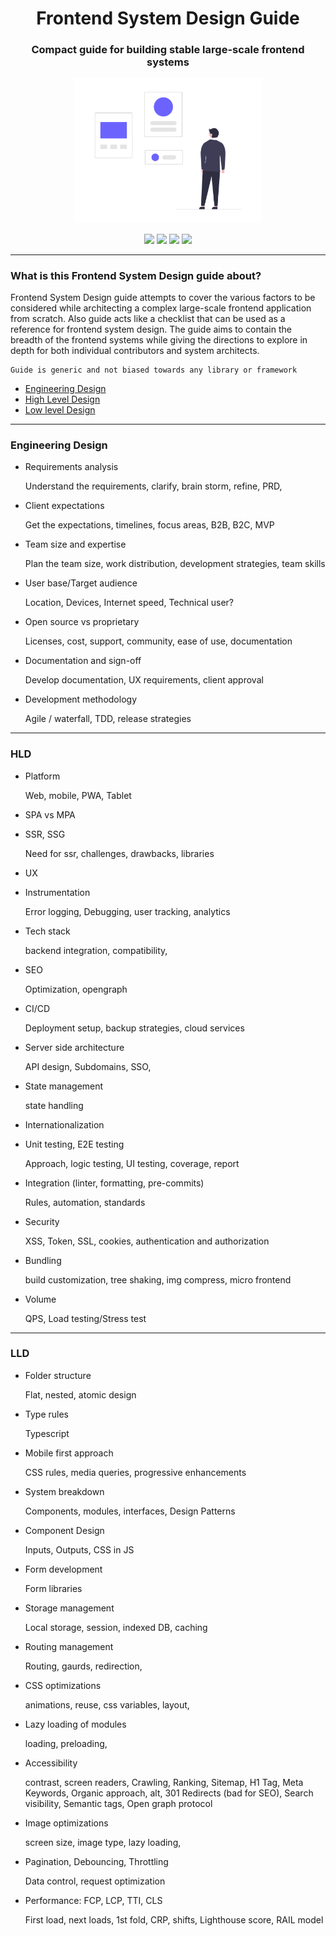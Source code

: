 <div align="center">
	<h1>Frontend System Design Guide</h1>
	<h3>Compact guide for building stable large-scale frontend systems</h3>
    	<a href="#javascript-modern-interview-code-challenges-by-topic"><img src="cover.png" alt="banner" width="300px"/></a>
</div>

<div align="center">
    <p>
	    <a name="stars"><img src="https://img.shields.io/github/stars/devkodeio/frontend-system-design?style=for-the-badge"></a>
      <a name="forks"><img src="https://img.shields.io/github/forks/devkodeio/frontend-system-design?logoColor=green&style=for-the-badge"></a>
      <a name="contributions"><img src="https://img.shields.io/github/contributors/devkodeio/frontend-system-design?logoColor=green&style=for-the-badge"></a>
      <a name="license"><img src="https://img.shields.io/github/license/devkodeio/frontend-system-design?style=for-the-badge"></a>
    </p>
</div>

---

### What is this Frontend System Design guide about?

Frontend System Design guide attempts to cover the various factors to be considered while architecting a complex large-scale frontend application from scratch. Also guide acts like a checklist that can be used as a reference for frontend system design. The guide aims to contain the breadth of the frontend systems while giving the directions to explore in depth for both individual contributors and system architects.

	Guide is generic and not biased towards any library or framework

- [Engineering Design](#engineering-design)
- [High Level Design](#hld)
- [Low level Design](#lld)

---

### Engineering Design

- Requirements analysis

  Understand the requirements, clarify, brain storm, refine, PRD,

- Client expectations

  Get the expectations, timelines, focus areas, B2B, B2C, MVP

- Team size and expertise

  Plan the team size, work distribution, development strategies, team skills

- User base/Target audience

  Location, Devices, Internet speed, Technical user?

- Open source vs proprietary

  Licenses, cost, support, community, ease of use, documentation

- Documentation and sign-off

  Develop documentation, UX requirements, client approval

- Development methodology

  Agile / waterfall, TDD, release strategies

---

### HLD

- Platform

  Web, mobile, PWA, Tablet

- SPA vs MPA
- SSR, SSG

  Need for ssr, challenges, drawbacks, libraries

- UX

- Instrumentation

  Error logging, Debugging, user tracking, analytics

- Tech stack

  backend integration, compatibility,

- SEO

  Optimization, opengraph

- CI/CD

  Deployment setup, backup strategies, cloud services

- Server side architecture

  API design, Subdomains, SSO,

- State management

  state handling

- Internationalization

- Unit testing, E2E testing

  Approach, logic testing, UI testing, coverage, report

- Integration (linter, formatting, pre-commits)

  Rules, automation, standards

- Security

  XSS, Token, SSL, cookies, authentication and authorization

- Bundling

  build customization, tree shaking, img compress, micro frontend

- Volume

  QPS, Load testing/Stress test

---

### LLD

- Folder structure

  Flat, nested, atomic design

- Type rules

  Typescript

- Mobile first approach

  CSS rules, media queries, progressive enhancements

- System breakdown

  Components, modules, interfaces, Design Patterns

- Component Design

  Inputs, Outputs, CSS in JS

- Form development

  Form libraries

- Storage management

  Local storage, session, indexed DB, caching

- Routing management

  Routing, gaurds, redirection,

- CSS optimizations

  animations, reuse, css variables, layout,

- Lazy loading of modules

  loading, preloading,

- Accessibility

  contrast, screen readers, Crawling, Ranking, Sitemap, H1 Tag, Meta Keywords, Organic approach, alt, 301 Redirects (bad for SEO), Search visibility, Semantic tags, Open graph protocol

- Image optimizations

  screen size, image type, lazy loading,

- Pagination, Debouncing, Throttling

  Data control, request optimization

- Performance: FCP, LCP, TTI, CLS

  First load, next loads, 1st fold, CRP, shifts, Lighthouse score, RAIL model
